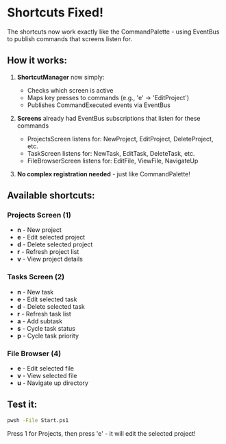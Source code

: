 # Shortcuts Fixed!

The shortcuts now work exactly like the CommandPalette - using EventBus to publish commands that screens listen for.

## How it works:

1. **ShortcutManager** now simply:
   - Checks which screen is active
   - Maps key presses to commands (e.g., 'e' → 'EditProject')
   - Publishes CommandExecuted events via EventBus

2. **Screens** already had EventBus subscriptions that listen for these commands
   - ProjectsScreen listens for: NewProject, EditProject, DeleteProject, etc.
   - TaskScreen listens for: NewTask, EditTask, DeleteTask, etc.
   - FileBrowserScreen listens for: EditFile, ViewFile, NavigateUp

3. **No complex registration needed** - just like CommandPalette!

## Available shortcuts:

### Projects Screen (1)
- **n** - New project
- **e** - Edit selected project
- **d** - Delete selected project
- **r** - Refresh project list
- **v** - View project details

### Tasks Screen (2)
- **n** - New task
- **e** - Edit selected task
- **d** - Delete selected task
- **r** - Refresh task list
- **a** - Add subtask
- **s** - Cycle task status
- **p** - Cycle task priority

### File Browser (4)
- **e** - Edit selected file
- **v** - View selected file
- **u** - Navigate up directory

## Test it:
```bash
pwsh -File Start.ps1
```

Press 1 for Projects, then press 'e' - it will edit the selected project!